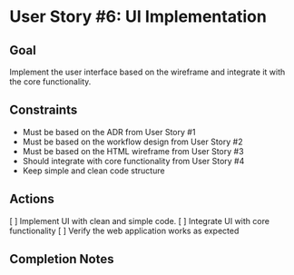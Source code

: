 # User Story #6: UI Implementation

## Goal

Implement the user interface based on the wireframe and integrate it with the core functionality.

## Constraints

- Must be based on the ADR from User Story #1
- Must be based on the workflow design from User Story #2
- Must be based on the HTML wireframe from User Story #3
- Should integrate with core functionality from User Story #4
- Keep simple and clean code structure

## Actions

[ ] Implement UI with clean and simple code.
[ ] Integrate UI with core functionality
[ ] Verify the web application works as expected

## Completion Notes

<!-- Notes will be added here after completion -->
